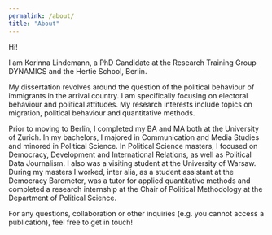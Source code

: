 ```yaml
---
permalink: /about/
title: "About"
---
```


Hi!

I am Korinna Lindemann, a PhD Candidate at the Research Training Group DYNAMICS and the Hertie School, Berlin. 

My dissertation revolves around the question of the political behaviour of immigrants in the arrival country. I am specifically focusing on electoral behaviour and political attitudes. My research interests include topics on migration, political behaviour and quantitative methods. 

Prior to moving to Berlin, I completed my BA and MA both at the University of Zurich. In my bachelors, I majored in Communication and Media Studies and minored in Political Science. In Political Science masters, I focused on Democracy, Development and International Relations, as well as Political Data Journalism. I also was a visiting student at the University of Warsaw. During my masters I worked, inter alia, as a student assistant at the Democracy Barometer, was a tutor for applied quantitative methods and completed a research internship at the Chair of Political Methodology at the Department of Political Science.

For any questions, collaboration or other inquiries (e.g. you cannot access a publication), feel free to get in touch!

